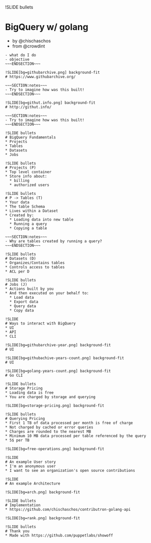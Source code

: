 !SLIDE bullets
# BigQuery w/ golang
- by @chischaschos
- from @crowdint

~~~SECTION:notes~~~
- what do I do
- objective
~~~ENDSECTION~~~

!SLIDE[bg=githubarchive.png] background-fit
# https://www.githubarchive.org/

~~~SECTION:notes~~~
- Try to imagine how was this built!
~~~ENDSECTION~~~

!SLIDE[bg=githut.info.png] background-fit
# http://githut.info/

~~~SECTION:notes~~~
- Try to imagine how was this built!
~~~ENDSECTION~~~

!SLIDE bullets
# BigQuery Fundamentals
* Projects
* Tables
* Datasets
* Jobs

!SLIDE bullets
# Projects (P)
* Top level container
* Store info about:
  * billing
  * authorized users

!SLIDE bullets
# P -> Tables (T)
* Your data
* The table Schema
* Lives within a Dataset
* Created by:
  * Loading data into new table
  * Running a query
  * Copying a table

~~~SECTION:notes~~~
- Why are tables created by running a query?
~~~ENDSECTION~~~

!SLIDE bullets
# Datasets (D)
* Organizes/Contains tables
* Controls access to tables
* ACL per D

!SLIDE bullets
# Jobs (J)
* Actions built by you
* And then executed on your behalf to:
  * Load data
  * Export data
  * Query data
  * Copy data

!SLIDE
# Ways to interact with BigQuery
* UI
* API
* CLI

!SLIDE[bg=githubarchive-year.png] background-fit
# UI

!SLIDE[bg=githubachive-years-count.png] background-fit
# UI

!SLIDE[bg=golang-years-count.png] background-fit
# Go CLI

!SLIDE bullets
# Storage Pricing
* Loading data is free
* You are charged by storage and querying

!SLIDE[bg=storage-pricing.png] background-fit

!SLIDE bullets
# Querying Pricing
* First 1 TB of data processed per month is free of charge
* Not charged by cached or error queries
* Charges are rounded to the nearest MB
* Minimum 10 MB data processed per table referenced by the query
* 5$ per TB

!SLIDE[bg=free-operations.png] background-fit

!SLIDE
# An example User story
* I'm an anonymous user
* I want to see an organization's open source contributions

!SLIDE
# An example Architecture

!SLIDE[bg=arch.png] background-fit

!SLIDE bullets
# Implementation
* https://github.com/chischaschos/contributron-golang-api

!SLIDE[bg=rank.png] background-fit

!SLIDE bullets
# Thank you
* Made with https://github.com/puppetlabs/showoff

